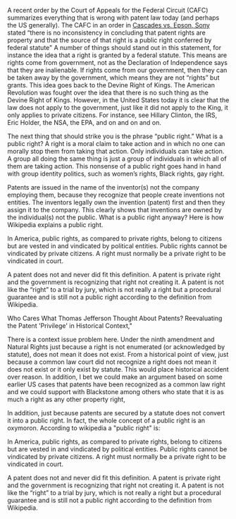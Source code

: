 
A recent order by the Court of Appeals for the Federal Circuit (CAFC) summarizes everything that is wrong with patent law today (and perhaps the US generally). The CAFC in an order in [Cascades vs. Epson, Sony](/C:/Users/Dale/Documents/per.APPPhttp:/www.cafc.uscourts.gov/sites/default/files/opinions-orders/17-1517.Order.5-10-2017.1.PDFER1401.docx) stated “there is no inconsistency in concluding that patent rights are property and that the source of that right is a public right conferred by federal statute" A number of things should stand out in this statement, for instance the idea that a right is granted by a federal statute. This means are rights come from government, not as the Declaration of Independence says that they are inalienable. If rights come from our government, then they can be taken away by the government, which means they are not “rights” but grants. This idea goes back to the Devine Right of Kings. The American Revolution was fought over the idea that there is no such thing as the Devine Right of Kings. However, in the United States today it is clear that the law does not apply to the government, just like it did not apply to the King, it only applies to private citizens. For instance, see Hillary Clinton, the IRS, Eric Holder, the NSA, the EPA, and on and on and on.

The next thing that should strike you is the phrase “public right.” What is a public right? A right is a moral claim to take action and in which no one can morally stop them from taking that action. Only individuals can take action. A group all doing the same thing is just a group of individuals in which all of them are taking action. This nonsense of a public right goes hand in hand with group identity politics, such as women’s rights, Black rights, gay right.

Patents are issued in the name of the inventor(s) not the company employing them, because they recognize that people create inventions not entities. The inventors legally own the invention (patent) first and then they assign it to the company. This clearly shows that inventions are owned by the individual(s) not the public. What is a public right anyway? Here is how Wikipedia explains a public right.

In America, public rights, as compared to private rights, belong to citizens but are vested in and vindicated by political entities. Public rights cannot be vindicated by private citizens. A right must normally be a private right to be vindicated in court.

A patent does not and never did fit this definition. A patent is private right and the government is recognizing that right not creating it. A patent is not like the “right” to a trial by jury, which is not really a right but a procedural guarantee and is still not a public right according to the definition from Wikipedia.

  
  

  
  

Who Cares What Thomas Jefferson Thought About Patents? Reevaluating the Patent 'Privilege' in Historical Context,"

  
  

  
  

  
  

  
  

  
  

  
  

  
  

  
  

  
  

  
  

  
  

  
  

  
  

  
  

  
  

  
  

  
  

  
  

There is a context issue problem here. Under the ninth amendment and Natural Rights just because a right is not enumerated (or acknowledged by statute), does not mean it does not exist. From a historical point of view, just because a common law court did not recognize a right does not mean it does not exist or it only exist by statute. This would place historical accident over reason. In addition, I bet we could make an argument based on some earlier US cases that patents have been recognized as a common law right and we could support with Blackstone among others who state that it is as much a right as any other property right,

  
  

In addition, just because patents are secured by a statute does not convert it into a public right. In fact, the whole concept of a public right is an oxymoron. According to wikipedia a "public right" is:

  
  

In America, public rights, as compared to private rights, belong to citizens but are vested in and vindicated by political entities. Public rights cannot be vindicated by private citizens. A right must normally be a private right to be vindicated in court.

  
  

A patent does not and never did fit this definition. A patent is private right and the government is recognizing that right not creating it. A patent is not like the “right” to a trial by jury, which is not really a right but a procedural guarantee and is still not a public right according to the definition from Wikipedia.
